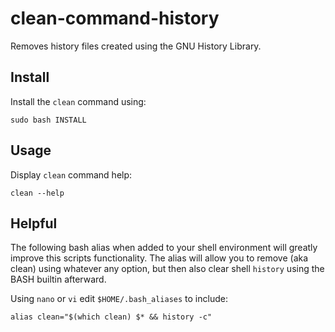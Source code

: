 # clean-command-history

Removes history files created using the GNU History Library.

## Install

Install the `clean` command using:

```shell
sudo bash INSTALL
```

## Usage

Display `clean` command help:

```shell
clean --help
```

## Helpful

The following bash alias when added to your shell environment will greatly improve this scripts functionality. The alias will allow you to remove (aka clean) using whatever any option, but then also clear shell `history` using the BASH builtin afterward.

Using `nano` or `vi` edit `$HOME/.bash_aliases` to include:

```shell
alias clean="$(which clean) $* && history -c"
```
